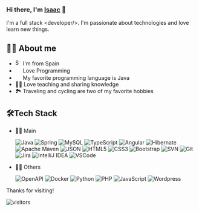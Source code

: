 ### Hi there, I'm [Isaac][website] 👋

I'm a full stack \<developer/>. I'm passionate about technologies and love learn new things.

## 👩‍💻 About me
* <img width="16" src="https://www.flaticon.com/svg/static/icons/svg/197/197593.svg" alt="Spain" /> I'm from Spain
* <img width="16" src="https://about.gitlab.com/images/blogimages/GitLab-Dev.png" alt="" /> Love Programming
* <img width="16" src="https://cdn3.iconfinder.com/data/icons/logos-and-brands-adobe/512/181_Java-512.png" alt="" /> My favorite programming language is Java
* 👩‍🏫 Love teaching and sharing knowledge
* 🏞️ Traveling and cycling are two of my favorite hobbies

## 🛠️Tech Stack

- 👩‍💻 Main

  ![Java](http://img.shields.io/badge/-Java-eee?style=flat-square&logo=java&logoColor=007396)
  ![Spring](http://img.shields.io/badge/-Spring-eee?style=flat-square&logo=spring&logoColor=6DB33F)
  ![MySQL](http://img.shields.io/badge/-MySQL-eee?style=flat-square&logo=mysql&logoColor=#4479A1)
  ![TypeScript](https://img.shields.io/badge/-TypeScript-eee?style=flat-square&logo=typescript&logoColor=3178C6)
  ![Angular](https://img.shields.io/badge/-Angular-EEE?style=flat-square&logo=angular&logoColor=DD0031)
  ![Hibernate](http://img.shields.io/badge/-Hibernate-eee?style=flat-square&logo=hibernate&logoColor=59666C)
  ![Apache Maven](http://img.shields.io/badge/-Maven-eee?style=flat-square&logo=apache-maven&logoColor=C71A36)
  ![JSON](http://img.shields.io/badge/-JSON-eee?style=flat-square&logo=json&logoColor=000000)
  ![HTML5](http://img.shields.io/badge/-HTML5-eee?style=flat-square&logo=html5&logoColor=E34F26)
  ![CSS3](https://img.shields.io/badge/-CSS3-eee?style=flat-square&logo=css3&logoColor=CC6699)
  ![Bootstrap](http://img.shields.io/badge/-Bootstrap-eee?style=flat-square&logo=bootstrap&logoColor=7952B3)
  ![SVN](http://img.shields.io/badge/-Subversion-eee?style=flat-square&logo=subversion&logoColor=2496ED)
  ![Git](http://img.shields.io/badge/-Git-eee?style=flat-square&logo=git&logoColor=809CC9)
  ![Jira](http://img.shields.io/badge/-Jira-eee?style=flat-square&logo=jira&logoColor=0052CC)
  ![IntelliJ IDEA](http://img.shields.io/badge/-IntelliJ%20IDEA-eee?style=flat-square&logo=intellij-idea&logoColor=000000)
  ![VSCode](http://img.shields.io/badge/-VSCode-eee?style=flat-square&logo=visual-studio-code&logoColor=007ACC)

- 👩‍💻 Others

  ![OpenAPI](http://img.shields.io/badge/-OpenAPI-eee?style=flat-square&logo=openapi-initiative&logoColor=6BA539)
  ![Docker](http://img.shields.io/badge/-Docker-eee?style=flat-square&logo=docker&logoColor=2496ED)
  ![Python](http://img.shields.io/badge/-Python-eee?style=flat-square&logo=python&logoColor=3776AB)
  ![PHP](http://img.shields.io/badge/-PHP-eee?style=flat-square&logo=php&logoColor=777BB4)
  ![JavaScript](https://img.shields.io/badge/-JavaScript-eee?style=flat-square&logo=javascript&logoColor=F7DF1E)
  ![Wordpress](http://img.shields.io/badge/-Wordpress-eee?style=flat-square&logo=wordpress&logoColor=21759B)

<!--

- 🔭 I’m currently working on ...
- 🌱 I’m currently learning ...
- 👯 I’m looking to collaborate on ...
- 🤔 I’m looking for help with ...
- 💬 Ask me about ...
- 📫 How to reach me: ...
- 😄 Pronouns: ...
- ⚡ Fun fact: ...
-->

Thanks for visiting!

![visitors](https://visitor-badge.glitch.me/badge?page_id=igarciadeva/igarciadeva)

[website]: https://isaacgarciasanchez.es
